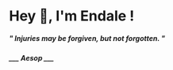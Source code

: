 <h1 title="head"> Hey 👋, I'm Endale !</h1>

**<h5><i>" Injuries may be forgiven, but not forgotten. "</i></h5>**

*<b>___ Aesop ___</b>*
